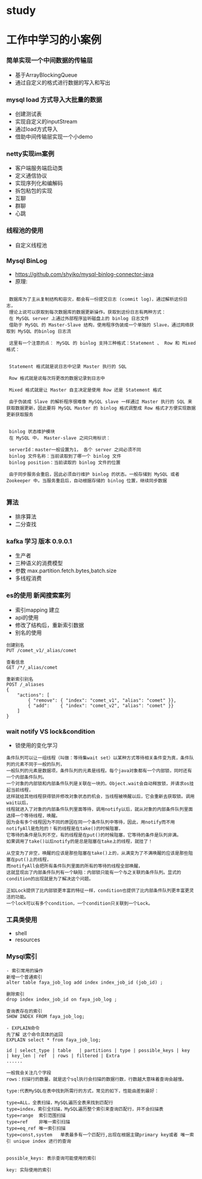 # study
# 工作中学习的小案例

### 简单实现一个中间数据的传输层
- 基于ArrayBlockingQueue
- 通过自定义的格式进行数据的写入和写出

### mysql load 方式导入大批量的数据
- 创建测试表
- 实现自定义的inputStream
- 通过load方式导入
- 借助中间传输层实现一个小demo

### netty实现im案例
- 客户端服务端启动类
- 定义通信协议
- 实现序列化和编解码
- 拆包粘包的实现
- 互聊
- 群聊
- 心跳


### 线程池的使用
- 自定义线程池


### Mysql BinLog
- https://github.com/shyiko/mysql-binlog-connector-java
- 原理:
````

 数据库为了主从复制结构和容灾，都会有一份提交日志 (commit log)，通过解析这份日志，
 理论上说可以获取到每次数据库的数据更新操作。获取到这份日志有两种方式：
 在 MySQL server 上通过外部程序监听磁盘上的 binlog 日志文件
 借助于 MySQL 的 Master-Slave 结构，使用程序伪装成一个单独的 Slave，通过网络获取到 MySQL 的binlog 日志流
 
 这里有一个注意的点： MySQL 的 binlog 支持三种格式：Statement 、 Row 和 Mixed 格式：
 
 
 Statement 格式就是说日志中记录 Master 执行的 SQL
 
 Row 格式就是说每次将更改的数据记录到日志中
 
 Mixed 格式就是让 Master 自主决定是使用 Row 还是 Statement 格式
 
 由于伪装成 Slave 的解析程序很难像 MySQL slave 一样通过 Master 执行的 SQL 来获取数据更新，因此要将 MySQL Master 的 binlog 格式调整成 Row 格式才方便实现数据更新获取服务
 
 
 binlog 状态维护模块
 在 MySQL 中， Master-slave 之间只用标识：
 
 serverId：master一般设置为1， 各个 server 之间必须不同
 binlog 文件名称：当前读取到了哪一个 binlog 文件
 binlog position：当前读取的 binlog 文件的位置
 
 由于同步服务会重启，因此必须自行维护 binlog 的状态。一般存储到 MySQL 或者 Zookeeper 中。当服务重启后，自动根据存储的 binlog 位置，继续同步数据
 
````


### 算法
- 排序算法
- 二分查找


### kafka 学习 版本 0.9.0.1
- 生产者
- 三种语义的消费模型
- 参数 max.partition.fetch.bytes,batch.size
- 多线程消费

### es的使用  新闻搜索案列
- 索引mapping 建立
- api的使用
- 修改了结构后，重新索引数据
- 别名的使用
````
创建别名
PUT /comet_v1/_alias/comet

查看信息
GET /*/_alias/comet

重新索引别名
POST /_aliases
{
    "actions": [
        { "remove": { "index": "comet_v1", "alias": "comet" }},
        { "add":    { "index": "comet_v2", "alias": "comet" }}
    ]
} 
````

### wait notify VS lock&condition
- 锁使用的变化学习
````
条件队列可以让一组线程（叫做：等待集wait set）以某种方式等待相关条件变为真，条件队列的元素不同于一般的队列，
一般队列的元素是数据项，条件队列的元素是线程。每个java对象都有一个内部锁，同时还有一个内部条件队列。
一个对象的内部锁和内部条件队列是关联在一块的。Object.wait会自动释放锁，并请求os挂起当前线程，
这样就给其他线程获得锁并修改对象状态的机会，当线程被唤醒以后，它会重新去获取锁。调用wait以后，
线程就进入了对象的内部条件队列里面等待，调用notify以后，就从对象的内部条件队列里面选择一个等待线程，唤醒。 
因为会有多个线程因为不同的原因在同一个条件队列中等待，因此，用notify而不用notifyAll是危险的！有的线程是在take()的时候阻塞，
它等待的条件是队列不空，有的线程是在put()的时候阻塞，它等待的条件是队列非满。 
如果调用了take()以后notify的是总是阻塞在take上的线程，就挂了！

从空变为了非空，唤醒的应该是那些阻塞在take()上的，从满变为了不满唤醒的应该是那些阻塞在put()上的线程，
而notifyAll会把所有条件队列里面的所有的等待的线程全部唤醒，
这就显现出了内部条件队列有一个缺陷：内部锁只能有一个与之关联的条件队列。显式的condition的出现就是为了解决这个问题。

正如Lock提供了比内部锁更丰富的特征一样，condition也提供了比内部条件队列更丰富更灵活的功能。
一个lock可以有多个condition，一个condition只关联到一个Lock。
````


### 工具类使用
- shell
- resources

### Mysql索引
````
- 索引常用的操作
新增一个普通索引
alter table faya_job_log add index index_job_id (job_id) ;

删除索引
drop index index_job_id on faya_job_log ;

查询表存在的索引
SHOW INDEX FROM faya_job_log;

- EXPLAIN命令
先了解 这个命令具体的返回
EXPLAIN select * from faya_job_log;

id | select_type | table   | partitions | type | possible_keys | key  | key_len | ref  | rows | filtered | Extra 
......

一般我会关注几个字段
rows：扫描行的数量，就是这个sql执行会扫描的数据行数，行数越大意味着查询会越慢。

type:代表MySQL在表中找到所需行的方式，常见的如下，性能由差到最好：

type=ALL，全表扫描，MySQL遍历全表来找到匹配行
type=index，索引全扫描，MySQL遍历整个索引来查询匹配行，并不会扫描表
type=range	索引范围扫描
type=ref	非唯一索引扫描
type=eq_ref	唯一索引扫描
type=const,system	单表最多有一个匹配行,出现在根据主键primary key或者 唯一索引 unique index 进行的查询


possible_keys: 表示查询可能使用的索引

key: 实际使用的索引
````